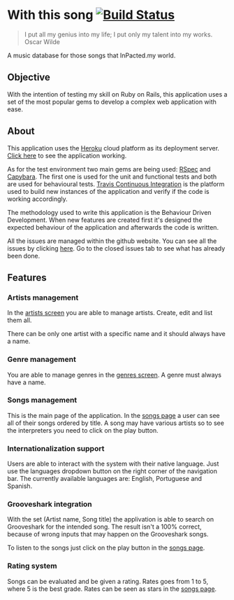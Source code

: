 With this song [![Build Status][travis_logo]](http://travis-ci.org/marcoafilho/with-this-song)
==============

> I put all my genius into my life; I put only my talent into my works. <br>
> Oscar Wilde

A music database for those songs that InPacted.my world.

[travis_logo]: https://secure.travis-ci.org/marcoafilho/ai-mindbreaker.png?branch=master

Objective
---------
With the intention of testing my skill on Ruby on Rails, this application uses 
a set of the most popular gems to develop a complex web application with ease.

About
-----

This application uses the [Heroku][heroku_url] cloud platform as 
its deployment server. [Click here][app_url] to 
see the application working.

As for the test environment two main gems are being used: [RSpec][rspec_url] 
and [Capybara][capybara_url]. The first one is used for the unit and 
functional tests and both are used for behavioural tests. 
[Travis Continuous Integration][travis_url] is the platform used to build new 
instances of the application and verify if the code is working accordingly.

The methodology used to write this application is the Behaviour Driven 
Development. When new features are created first it's designed the expected 
behaviour of the application and afterwards the code is written.

All the issues are managed within the github website. You can see all the 
issues by clicking [here][issues_url]. Go to the closed issues tab to see what 
has already been done.

[app_url]: http://with-this-song.herokuapp.com/
[capybara_url]: https://github.com/jnicklas/capybara/
[heroku_url]: http://www.heroku.com/
[issues_url]: https://github.com/marcoafilho/with-this-song/issues?milestone=&page=1&state=open
[rspec_url]: http://rspec.info/
[travis_url]: http://travis-ci.org/marcoafilho/with-this-song

Features
--------

### Artists management

In the [artists screen][artists_url] you are able to manage artists. Create, 
edit and list them all.

There can be only one artist with a specific name and it should always have a 
name.

### Genre management

You are able to manage genres in the [genres screen][genres_url]. A genre must 
always have a name.

### Songs management

This is the main page of the application. In the [songs page][songs_url] a 
user can see all of their songs ordered by title. A song may have various 
artists so to see the interpreters you need to click on the play button.

### Internationalization support

Users are able to interact with the system with their native language. Just use 
the languages dropdown button on the right corner of the navigation bar. The 
currently available languages are: English, Portuguese and Spanish.

### Grooveshark integration

With the set (Artist name, Song title) the applivation is able to search on 
Grooveshark for the intended song. The result isn't a 100% correct, because of 
wrong inputs that may happen on the Grooveshark songs.

To listen to the songs just click on the play button in the 
[songs page][songs_url].

### Rating system

Songs can be evaluated and be given a rating. Rates goes from 1 to 5, where 5 
is the best grade. Rates can be seen as stars in the [songs page][songs_url].

[artists_url]: http://with-this-song.herokuapp.com/artists
[genres_url]: http://with-this-song.herokuapp.com/genres
[songs_url]: http://with-this-song.herokuapp.com/songs